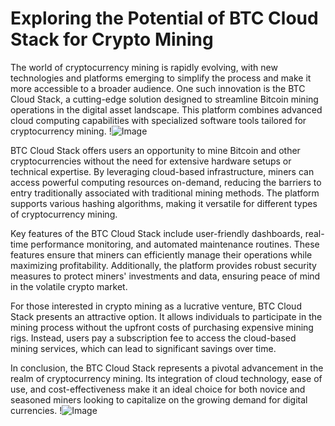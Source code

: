 # Exploring the Potential of BTC Cloud Stack for Crypto Mining

The world of cryptocurrency mining is rapidly evolving, with new technologies and platforms emerging to simplify the process and make it more accessible to a broader audience. One such innovation is the BTC Cloud Stack, a cutting-edge solution designed to streamline Bitcoin mining operations in the digital asset landscape. This platform combines advanced cloud computing capabilities with specialized software tools tailored for cryptocurrency mining. !![Image](https://github.com/user-attachments/assets/057c907c-805e-4310-a052-f5031067f3de)

BTC Cloud Stack offers users an opportunity to mine Bitcoin and other cryptocurrencies without the need for extensive hardware setups or technical expertise. By leveraging cloud-based infrastructure, miners can access powerful computing resources on-demand, reducing the barriers to entry traditionally associated with traditional mining methods. The platform supports various hashing algorithms, making it versatile for different types of cryptocurrency mining.

Key features of the BTC Cloud Stack include user-friendly dashboards, real-time performance monitoring, and automated maintenance routines. These features ensure that miners can efficiently manage their operations while maximizing profitability. Additionally, the platform provides robust security measures to protect miners' investments and data, ensuring peace of mind in the volatile crypto market.

For those interested in crypto mining as a lucrative venture, BTC Cloud Stack presents an attractive option. It allows individuals to participate in the mining process without the upfront costs of purchasing expensive mining rigs. Instead, users pay a subscription fee to access the cloud-based mining services, which can lead to significant savings over time.

In conclusion, the BTC Cloud Stack represents a pivotal advancement in the realm of cryptocurrency mining. Its integration of cloud technology, ease of use, and cost-effectiveness make it an ideal choice for both novice and seasoned miners looking to capitalize on the growing demand for digital currencies. !![Image](https://github.com/user-attachments/assets/057c907c-805e-4310-a052-f5031067f3de)